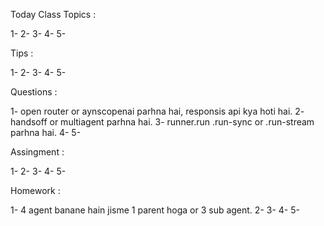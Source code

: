 Today Class Topics :

1-
2-
3-
4-
5-

Tips :

1-
2-
3-
4-
5-

Questions :

1- open router or aynscopenai parhna hai, responsis api kya hoti hai.
2- handsoff or multiagent parhna hai.
3- runner.run .run-sync or .run-stream parhna hai.
4-
5-

Assingment :

1-
2-
3-
4-
5-

Homework :

1- 4 agent banane hain jisme 1 parent hoga or 3 sub agent.
2-
3-
4-
5-

